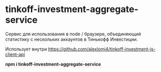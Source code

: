 # tinkoff-investment-aggregate-service

Сервис для использования в node / браузере, объединяющий статистику с нескольких аккаунтов в Тинькофф Инвестиции.

Использует внутри https://github.com/alexlomi4/tinkoff-investment-js-client-api

**npm i tinkoff-investment-aggregate-service**
